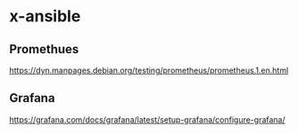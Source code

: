 # x-ansible


## Promethues

https://dyn.manpages.debian.org/testing/prometheus/prometheus.1.en.html

## Grafana

https://grafana.com/docs/grafana/latest/setup-grafana/configure-grafana/